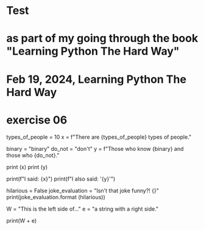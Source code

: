 # Test
# as part of my going through the book "Learning Python The Hard Way"

# Feb 19, 2024, Learning Python The Hard Way
# exercise 06
types_of_people = 10
x = f"There are {types_of_people} types of people."

binary = "binary"
do_not = "don't"
y = f"Those who know {binary} and those who {do_not}."

print (x)
print (y)

print(f"I said: {x}")
print(f"I also said: '{y}'")

hilarious = False
joke_evaluation = "Isn't that joke funny?! {}"
print(joke_evaluation.format (hilarious))

W = "This is the left side of..."
e = "a string with a right side."

print(W + e)

